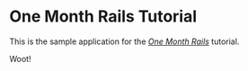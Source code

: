 # One Month Rails Tutorial

This is the sample application for the [*One Month Rails*](http://onemonthrails.com) tutorial.

Woot!
